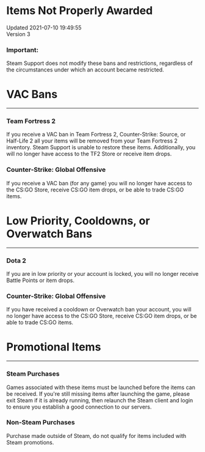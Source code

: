 # Items Not Properly Awarded
Updated 2021-07-10 19:49:55  
Version 3  

### Important:
Steam Support does not modify these bans and restrictions, regardless of the circumstances under which an account became restricted.  
  
# VAC Bans
---
### Team Fortress 2
  
If you receive a VAC ban in Team Fortress 2, Counter-Strike: Source, or Half-Life 2 all your items will be removed from your Team Fortress 2 inventory. Steam Support is unable to restore these items. Additionally, you will no longer have access to the TF2 Store or receive item drops.  
  
### Counter-Strike: Global Offensive
  
If you receive a VAC ban (for any game) you will no longer have access to the CS:GO Store, receive CS:GO item drops, or be able to trade CS:GO items.  
  
  
  
# Low Priority, Cooldowns, or Overwatch Bans
---
### Dota 2
  
If you are in low priority or your account is locked, you will no longer receive Battle Points or item drops.  
  
### Counter-Strike: Global Offensive
  
If you have received a cooldown or Overwatch ban your account, you will no longer have access to the CS:GO Store, receive CS:GO item drops, or be able to trade CS:GO items.  
  
  
  
# Promotional Items
---
### Steam Purchases
  
Games associated with these items must be launched before the items can be received.  If you're still missing items after launching the game, please exit Steam if it is already running, then relaunch the Steam client and login to ensure you establish a good connection to our servers.  
  
### Non-Steam Purchases
  
Purchase made outside of Steam, do not qualify for items included with Steam promotions.